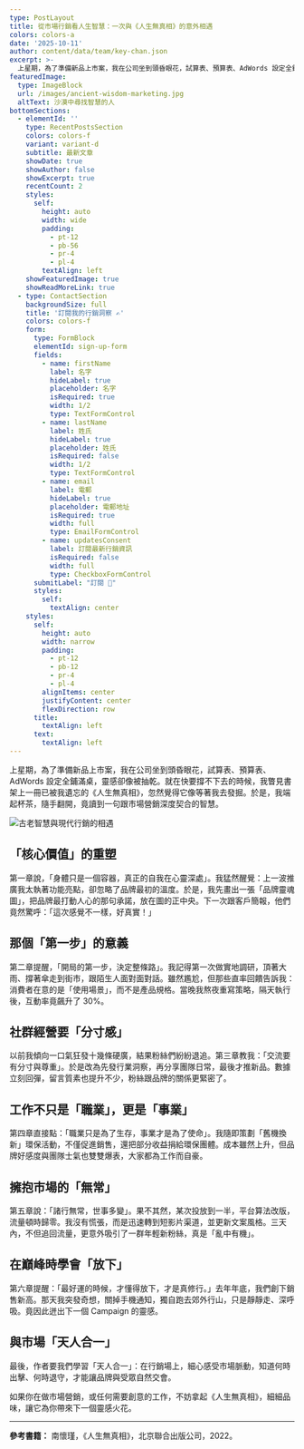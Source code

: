 ```yaml
---
type: PostLayout
title: 從市場行銷看人生智慧：一次與《人生無真相》的意外相遇
colors: colors-a
date: '2025-10-11'
author: content/data/team/key-chan.json
excerpt: >-
  上星期，為了準備新品上市案，我在公司坐到頭昏眼花，試算表、預算表、AdWords 設定全鋪滿桌，靈感卻像被抽乾。就在快要撐不下去的時候，我瞥見書架上一冊已被我遺忘的《人生無真相》，忽然覺得它像等著我去發掘。
featuredImage:
  type: ImageBlock
  url: /images/ancient-wisdom-marketing.jpg
  altText: 沙漠中尋找智慧的人
bottomSections:
  - elementId: ''
    type: RecentPostsSection
    colors: colors-f
    variant: variant-d
    subtitle: 最新文章
    showDate: true
    showAuthor: false
    showExcerpt: true
    recentCount: 2
    styles:
      self:
        height: auto
        width: wide
        padding:
          - pt-12
          - pb-56
          - pr-4
          - pl-4
        textAlign: left
    showFeaturedImage: true
    showReadMoreLink: true
  - type: ContactSection
    backgroundSize: full
    title: '訂閱我的行銷洞察 ✍️'
    colors: colors-f
    form:
      type: FormBlock
      elementId: sign-up-form
      fields:
        - name: firstName
          label: 名字
          hideLabel: true
          placeholder: 名字
          isRequired: true
          width: 1/2
          type: TextFormControl
        - name: lastName
          label: 姓氏
          hideLabel: true
          placeholder: 姓氏
          isRequired: false
          width: 1/2
          type: TextFormControl
        - name: email
          label: 電郵
          hideLabel: true
          placeholder: 電郵地址
          isRequired: true
          width: full
          type: EmailFormControl
        - name: updatesConsent
          label: 訂閱最新行銷資訊
          isRequired: false
          width: full
          type: CheckboxFormControl
      submitLabel: "訂閱 🚀"
      styles:
        self:
          textAlign: center
    styles:
      self:
        height: auto
        width: narrow
        padding:
          - pt-12
          - pb-12
          - pr-4
          - pl-4
        alignItems: center
        justifyContent: center
        flexDirection: row
      title:
        textAlign: left
      text:
        textAlign: left
---
```


上星期，為了準備新品上市案，我在公司坐到頭昏眼花，試算表、預算表、AdWords 設定全鋪滿桌，靈感卻像被抽乾。就在快要撐不下去的時候，我瞥見書架上一冊已被我遺忘的《人生無真相》，忽然覺得它像等著我去發掘。於是，我端起杯茶，隨手翻開，竟讀到一句跟市場營銷深度契合的智慧。

![古老智慧與現代行銷的相遇](/images/ancient-wisdom-marketing.jpg)

## 「核心價值」的重塑

第一章說，「身體只是一個容器，真正的自我在心靈深處」。我猛然醒覺：上一波推廣我太執著功能亮點，卻忽略了品牌最初的溫度。於是，我先畫出一張「品牌靈魂圖」，把品牌最打動人心的那句承諾，放在圖的正中央。下一次跟客戶簡報，他們竟然驚呼：「這次感覺不一樣，好真實！」

## 那個「第一步」的意義

第二章提醒，「開局的第一步，決定整條路」。我記得第一次做實地調研，頂著大雨、撐著傘走到街市，跟陌生人面對面對話。雖然尷尬，但那些直率回饋告訴我：消費者在意的是「使用場景」，而不是產品規格。當晚我熬夜重寫策略，隔天執行後，互動率竟飆升了 30%。

## 社群經營要「分寸感」

以前我傾向一口氣狂發十幾條硬廣，結果粉絲們紛紛退追。第三章教我：「交流要有分寸與尊重」。於是改為先發行業洞察，再分享團隊日常，最後才推新品。數據立刻回彈，留言質素也提升不少，粉絲跟品牌的關係更緊密了。

## 工作不只是「職業」，更是「事業」

第四章直接點：「職業只是為了生存，事業才是為了使命」。我隨即策劃「舊機換新」環保活動，不僅促進銷售，還把部分收益捐給環保團體。成本雖然上升，但品牌好感度與團隊士氣也雙雙爆表，大家都為工作而自豪。

## 擁抱市場的「無常」

第五章說：「諸行無常，世事多變」。果不其然，某次投放到一半，平台算法改版，流量頓時歸零。我沒有慌張，而是迅速轉到短影片渠道，並更新文案風格。三天內，不但追回流量，更意外吸引了一群年輕新粉絲，真是「亂中有機」。

## 在巔峰時學會「放下」

第六章提醒：「最好運的時候，才懂得放下，才是真修行。」去年年底，我們創下銷售新高。那天我突發奇想，關掉手機通知，獨自跑去郊外行山，只是靜靜走、深呼吸。竟因此迸出下一個 Campaign 的靈感。

## 與市場「天人合一」

最後，作者要我們學習「天人合一」：在行銷場上，細心感受市場脈動，知道何時出擊、何時退守，才能讓品牌與受眾自然交會。

如果你在做市場營銷，或任何需要創意的工作，不妨拿起《人生無真相》，細細品味，讓它為你帶來下一個靈感火花。

---

**參考書籍：** 南懷瑾，《人生無真相》，北京聯合出版公司，2022。
